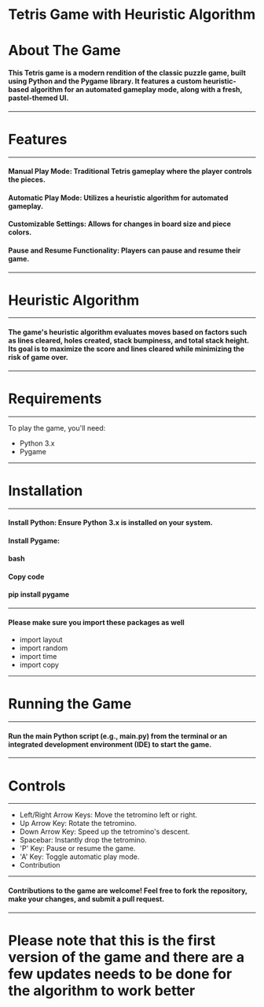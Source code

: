 # Tetris Game with Heuristic Algorithm

# About The Game

#### This Tetris game is a modern rendition of the classic puzzle game, built using Python and the Pygame library. It features a custom heuristic-based algorithm for an automated gameplay mode, along with a fresh, pastel-themed UI.

----------------------------
# Features
----------------------------

#### Manual Play Mode: Traditional Tetris gameplay where the player controls the pieces.
#### Automatic Play Mode: Utilizes a heuristic algorithm for automated gameplay.
#### Customizable Settings: Allows for changes in board size and piece colors.
#### Pause and Resume Functionality: Players can pause and resume their game.

----------------------------
# Heuristic Algorithm
----------------------------

#### The game's heuristic algorithm evaluates moves based on factors such as lines cleared, holes created, stack bumpiness, and total stack height. Its goal is to maximize the score and lines cleared while minimizing the risk of game over.
----------------------------
# Requirements
----------------------------
To play the game, you'll need:

* Python 3.x
* Pygame
----------------------------
# Installation
----------------------------
#### Install Python: Ensure Python 3.x is installed on your system.
#### Install Pygame:
#### bash
#### Copy code
#### pip install pygame
----------------------------

#### Please make sure you import these packages as well
- import layout
- import random
- import time
- import copy

----------------------------
# Running the Game
----------------------------

#### Run the main Python script (e.g., main.py) from the terminal or an integrated development environment (IDE) to start the game.

----------------------------
# Controls
----------------------------

- Left/Right Arrow Keys: Move the tetromino left or right.
- Up Arrow Key: Rotate the tetromino.
- Down Arrow Key: Speed up the tetromino's descent.
- Spacebar: Instantly drop the tetromino.
- 'P' Key: Pause or resume the game.
- 'A' Key: Toggle automatic play mode.
- Contribution

----------------------------
#### Contributions to the game are welcome! Feel free to fork the repository, make your changes, and submit a pull request.
----------------------------
# Please note that this is the first version of the game and there are a few updates needs to be done for the algorithm to work better